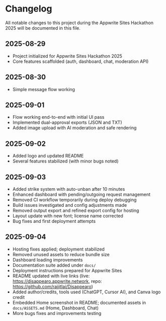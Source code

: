 # Changelog

All notable changes to this project during the Appwrite Sites Hackathon 2025 will be documented in this file.

## 2025-08-29

- Project initialized for Appwrite Sites Hackathon 2025
- Core features scaffolded (auth, dashboard, chat, moderation API)

## 2025-08-30

- Simple message flow working

## 2025-09-01

- Flow working end-to-end with initial UI pass
- Implemented dual-approval exports (JSON and TXT)
- Added image upload with AI moderation and safe rendering

## 2025-09-02

- Added logo and updated README
- Several features stabilized (with minor bugs noted)

## 2025-09-03

- Added strike system with auto-unban after 10 minutes
- Enhanced dashboard with pending/outgoing request management
- Removed CI workflow temporarily during deploy debugging
- Build issues investigated and config adjustments made
- Removed output export and refined export config for hosting
- Layout update with new font; license name corrected
- Bug fixes and first deployment attempts

## 2025-09-04

- Hosting fixes applied; deployment stabilized
- Removed unused assets to reduce bundle size
- Dashboard loading improvements
- Documentation suite added under `docs/`
- Deployment instructions prepared for Appwrite Sites
- README updated with live links (live: <https://disappearo.appwrite.network>, repo: <https://github.com/rajjitlai/Disappearo>)
- Added author/credits, tools used (ChatGPT, Cursor AI), and Canva logo credit
- Embedded Home screenshot in README; documented assets in `docs/ASSETS.md` (Home, Dashboard, Chat)
- More bugs fixes and improvements testing
